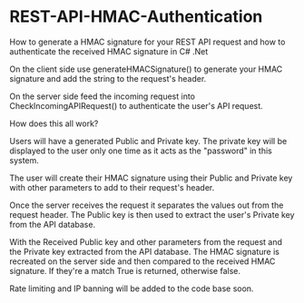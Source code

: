 # REST-API-HMAC-Authentication
How to generate a HMAC signature for your REST API request and how to authenticate the received HMAC signature in C# .Net

On the client side use generateHMACSignature() to generate your HMAC signature and add the string to the request's header.

On the server side feed the incoming request into CheckIncomingAPIRequest() to authenticate the user's API request.

How does this all work?

Users will have a generated Public and Private key. The private key will be displayed to the user only one time as it acts as the "password" in this system.

The user will create their HMAC signature using their Public and Private key with other parameters to add to their request's header.

Once the server receives the request it separates the values out from the request header. The Public key is then used to extract the user's Private key from the API database.

With the Received Public key and other parameters from the request and the Private key extracted from the API database. The HMAC signature is recreated on the server side and then compared to the received HMAC signature. If they're a match True is returned, otherwise false.

Rate limiting and IP banning will be added to the code base soon. 


